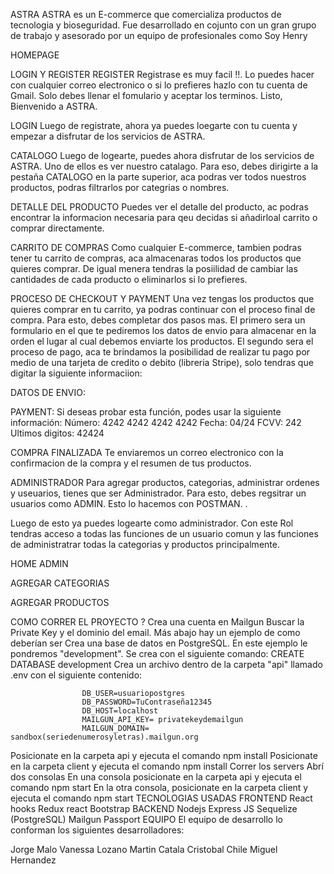 ASTRA
ASTRA es un E-commerce que comercializa productos de tecnologia y bioseguridad. Fue desarrollado en cojunto con un gran grupo de trabajo y asesorado por un equipo de profesionales como Soy Henry

HOMEPAGE


LOGIN Y REGISTER
REGISTER
Registrase es muy facil !!. Lo puedes hacer con cualquier correo electronico o si lo prefieres hazlo con tu cuenta de Gmail. Solo debes llenar el fomulario y aceptar los terminos. Listo, Bienvenido a ASTRA.



LOGIN
Luego de registrate, ahora ya puedes loegarte con tu cuenta y empezar a disfrutar de los servicios de ASTRA.



CATALOGO
Luego de logearte, puedes ahora disfrutar de los servicios de ASTRA. Uno de ellos es ver nuestro catalago. Para eso, debes dirigirte a la pestaña CATALOGO en la parte superior, aca podras ver todos nuestros productos, podras filtrarlos por categrias o nombres.



DETALLE DEL PRODUCTO
Puedes ver el detalle del producto, ac podras encontrar la informacion necesaria para qeu decidas si añadirloal carrito o comprar directamente.



CARRITO DE COMPRAS
Como cualquier E-commerce, tambien podras tener tu carrito de compras, aca almacenaras todos los productos que quieres comprar. De igual menera tendras la posiilidad de cambiar las cantidades de cada producto o eliminarlos si lo prefieres.



PROCESO DE CHECKOUT Y PAYMENT
Una vez tengas los productos que quieres comprar en tu carrito, ya podras continuar con el proceso final de compra. Para esto, debes completar dos pasos mas. El primero sera un formulario en el que te pediremos los datos de envio para almacenar en la orden el lugar al cual debemos enviarte los productos. El segundo sera el proceso de pago, aca te brindamos la posibilidad de realizar tu pago por medio de una tarjeta de credito o debito (libreria Stripe), solo tendras que digitar la siguiente informaciion:

DATOS DE ENVIO:


PAYMENT:
Si deseas probar esta función, podes usar la siguiente información:
Número: 4242 4242 4242 4242
Fecha: 04/24
FCVV: 242
Ultimos digitos: 42424


COMPRA FINALIZADA
Te enviaremos un correo electronico con la confirmacion de la compra y el resumen de tus productos.





ADMINISTRADOR
Para agregar productos, categorias, administrar ordenes y useuarios, tienes que ser Administrador. Para esto, debes regsitrar un usuarios como ADMIN. Esto lo hacemos con POSTMAN. .



Luego de esto ya puedes logearte como administrador. Con este Rol tendras acceso a todas las funciones de un usuario comun y las funciones de administratrar todas la categorias y productos principalmente.

HOME ADMIN


AGREGAR CATEGORIAS


AGREGAR PRODUCTOS


COMO CORRER EL PROYECTO ?
Crea una cuenta en Mailgun
Buscar la Private Key y el dominio del email. Más abajo hay un ejemplo de como deberían ser
Crea una base de datos en PostgreSQL. En este ejemplo le pondremos "development". Se crea con el siguiente comando: CREATE DATABASE development
Crea un archivo dentro de la carpeta "api" llamado .env con el siguiente contenido:
                    
                    DB_USER=usuariopostgres
                    DB_PASSWORD=TuContraseña12345
                    DB_HOST=localhost
                    MAILGUN_API_KEY= privatekeydemailgun
                    MAILGUN_DOMAIN= sandbox(seriedenumerosyletras).mailgun.org
                    
            
Posicionate en la carpeta api y ejecuta el comando npm install
Posicionate en la carpeta client y ejecuta el comando npm install
Correr los servers
Abrí dos consolas
En una consola posicionate en la carpeta api y ejecuta el comando npm start
En la otra consola, posicionate en la carpeta client y ejecuta el comando npm start
TECNOLOGIAS USADAS
FRONTEND
React hooks
Redux
react Bootstrap
BACKEND
Nodejs
Express JS
Sequelize (PostgreSQL)
Mailgun
Passport
EQUIPO
El equipo de desarrollo lo conforman los siguientes desarrolladores:

Jorge Malo
Vanessa Lozano
Martin Catala
Cristobal Chile
Miguel Hernandez
